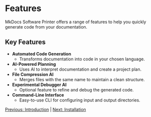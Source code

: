 # Features

MkDocs Software Printer offers a range of features to help you quickly generate code from your documentation.

## **Key Features**

- **Automated Code Generation**
  - Transforms documentation into code in your chosen language.
- **AI-Powered Planning**
  - Uses AI to interpret documentation and create a project plan.
- **File Compression AI**
  - Merges files with the same name to maintain a clean structure.
- **Experimental Debugger AI**
  - Optional feature to refine and debug the generated code.
- **Command-Line Interface**
  - Easy-to-use CLI for configuring input and output directories.

[Previous: Introduction](01_introduction.md) | [Next: Installation](03_installation.md)






